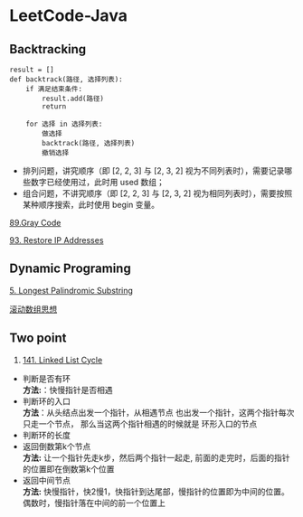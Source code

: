 # LeetCode-Java
## Backtracking
```
result = []
def backtrack(路径, 选择列表):
    if 满足结束条件:
        result.add(路径)
        return
    
    for 选择 in 选择列表:
        做选择
        backtrack(路径, 选择列表)
        撤销选择
```
* 排列问题，讲究顺序（即 [2, 2, 3] 与 [2, 3, 2] 视为不同列表时），需要记录哪些数字已经使用过，此时用 used 数组；
* 组合问题，不讲究顺序（即 [2, 2, 3] 与 [2, 3, 2] 视为相同列表时），需要按照某种顺序搜索，此时使用 begin 变量。

[89.Gray Code](https://leetcode-cn.com/problems/gray-code/)

[93. Restore IP Addresses](https://leetcode-cn.com/problems/restore-ip-addresses/)

## Dynamic Programing
[5. Longest Palindromic Substring](https://leetcode-cn.com/problems/longest-palindromic-substring/)

[滚动数组思想](https://leetcode-cn.com/problems/unique-paths-ii/solution/bu-tong-lu-jing-ii-by-leetcode-solution-2/)

## Two point
1. [141. Linked List Cycle](https://leetcode-cn.com/problems/linked-list-cycle/)
* 判断是否有环  
**方法:**：快慢指针是否相遇
* 判断环的入口  
**方法**：从头结点出发一个指针，从相遇节点 也出发一个指针，这两个指针每次只走一个节点， 那么当这两个指针相遇的时候就是 环形入口的节点
* 判断环的长度
* 返回倒数第k个节点  
**方法:** 让一个指针先走k步，然后两个指针一起走, 前面的走完时，后面的指针的位置即在倒数第k个位置 
* 返回中间节点  
**方法:** 快慢指针，快2慢1，快指针到达尾部，慢指针的位置即为中间的位置。偶数时，慢指针落在中间的前一个位置上